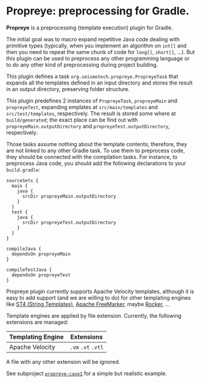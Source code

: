Propreye: preprocessing for Gradle.
======================================================================

**Propreye** is a preprocessing (template execution) plugin for Gradle.

The initial goal was to macro expand repetitive Java code dealing with
primitive types (typically, when you implement an algorithm on `int[]` and
then you need to repeat the same chunk of code for `long[]`, `short[]`, ...).
But this plugin can be used to preprocess any other programming language
or to do any other kind of preprocessing during project building.

This plugin defines a task `org.seismotech.propreye.PropreyeTask`
that expands all the templates defined in an input directory
and stores the result in an output directory,
preserving folder structure.

This plugin predefines 2 instances of `PropreyeTask`,
`propreyeMain` and `propreyeTest`, 
expanding emplates at `src/main/templates` and `src/test/templates`,
respectively.
The result is stored some where at `build/generated`;
the exact place can be find out with `propreyeMain.outputDirectory`
and `propreyeTest.outputDirectory`, respectively.

Those tasks assume nothing about the template contents;
therefore, they are not linked to any other Gradle task.
To use them to preprocess code, they should be connected with the
compilation tasks.
For instance, to preprocess Java code, you should add the following declarations
to your `build.gradle`:
```
sourceSets {
  main {
    java {
      srcDir propreyeMain.outputDirectory
    }
  }
  test {
    java {
      srcDir propreyeTest.outputDirectory
    }
  }
}

compileJava {
  dependsOn propreyeMain
}

compileTestJava {
  dependsOn propreyeTest
}
```

Propreye plugin currently supports Apache Velocity templates,
although it is easy to add support (and we are willing to do) for other
templating engines like 
[ST4 (String Templates)](),
[Apache FreeMarker](https://freemarker.apache.org/),
maybe [Rocker](https://github.com/fizzed/rocker),
...

Template engines are applied by file extension.
Currently, the following extensions are managed:

| Templating Engine | Extensions |
| --- | --- |
| Apache Velocity | `.vm` `.vt` `.vtl` |

A file with any other extension will be ignored.

See subproject [`propreye-case1`](propreye-case1/)
for a simple but realistic example.
